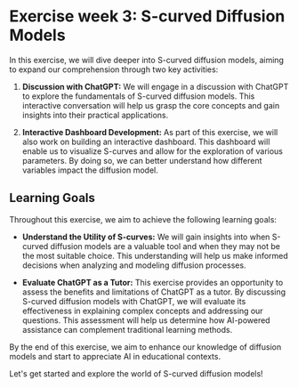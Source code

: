 # Exercise week 3: S-curved Diffusion Models

In this exercise, we will dive deeper into S-curved diffusion models, aiming to expand our comprehension through two key activities:

1. **Discussion with ChatGPT:** We will engage in a discussion with ChatGPT to explore the fundamentals of S-curved diffusion models. This interactive conversation will help us grasp the core concepts and gain insights into their practical applications.

2. **Interactive Dashboard Development:** As part of this exercise, we will also work on building an interactive dashboard. This dashboard will enable us to visualize S-curves and allow for the exploration of various parameters. By doing so, we can better understand how different variables impact the diffusion model.

## Learning Goals

Throughout this exercise, we aim to achieve the following learning goals:

- **Understand the Utility of S-curves:** We will gain insights into when S-curved diffusion models are a valuable tool and when they may not be the most suitable choice. This understanding will help us make informed decisions when analyzing and modeling diffusion processes.

- **Evaluate ChatGPT as a Tutor:** This exercise provides an opportunity to assess the benefits and limitations of ChatGPT as a tutor. By discussing S-curved diffusion models with ChatGPT, we will evaluate its effectiveness in explaining complex concepts and addressing our questions. This assessment will help us determine how AI-powered assistance can complement traditional learning methods.

By the end of this exercise, we aim to enhance our knowledge of diffusion models and start to appreciate AI in educational contexts.

Let's get started and explore the world of S-curved diffusion models!
